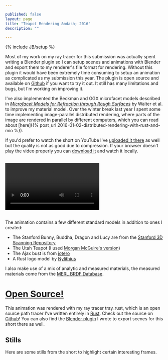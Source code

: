 ```yaml
---

published: false
layout: page
title: "Teapot Rendering &ndash; 2016"
description: ""

---
```

{% include JB/setup %}

Most of my work on my ray tracer for this submission was actually spent writing a Blender
plugin so I can setup scenes and animations with Blender and export them to my renderer's file
format for rendering. Without this plugin it would have been extremely time consuming to setup an
animation as complicated as my submission this year. The plugin is open source and available on
[Github](https://github.com/Twinklebear/tray_rust_blender) if you want to try it out.
It still has many limitations and bugs, but I'm working on improving it.

I've also implemented the Beckman and GGX microfacet models described in
[*Microfacet Models for Refraction through Rough Surfaces*](https://www.cs.cornell.edu/~srm/publications/EGSR07-btdf.pdf) by Walter et al. to improve my material model. Over the
winter break last year I spent some time implementing image-parallel distributed rendering,
where parts of the image are rendered in parallel by different computers,
which you can read about [here]({% post_url 2016-01-02-distributed-rendering-with-rust-and-mio %}).

If you'd prefer to watch the short on YouTube I've
[uploaded it there]() as well but the quality is
not as good due to compression. If your browser doesn't play the video properly you can
[download it]() and watch it locally.

<video class="img-fluid" src="" type="video/mp4" controls
	style="padding-top:16px;padding-bottom:16px;" poster="">
Sorry your browser doesn't support HTML5 video, but don't worry you can download the video
<a href="">here</a> and watch it locally.
</video>

The animation contains a few different standard models in addition to ones I created:

- The Stanford Bunny, Buddha, Dragon and Lucy are from the
[Stanford 3D Scanning Repository](http://graphics.stanford.edu/data/3Dscanrep/)
- The Utah Teapot (I used [Morgan McGuire's version](http://graphics.cs.williams.edu/data/meshes.xml))
- The Ajax bust is from [jotero](http://forum.jotero.com/viewtopic.php?t=3)
- A Rust logo model by [Nylithius](http://blenderartists.org/forum/showthread.php?362836-Rust-language-3D-logo)

I also make use of a mix of analytic and measured materials, the measured materials come
from the [MERL BRDF Database](http://www.merl.com/brdf/).

# [Open Source!](https://github.com/Twinklebear/tray_rust)

This animation was rendered with my ray tracer tray\_rust, which is an open source path tracer
I've written entirely in [Rust](https://www.rust-lang.org/). Check out the source on
[Github](https://github.com/Twinklebear/tray_rust)! You can also find the
[Blender plugin](https://github.com/Twinklebear/tray_rust_blender) I wrote
to export scenes for this short there as well.

## Stills

Here are some stills from the short to highlight certain interesting frames.

<div class="col-md-12">
<div class="col-md-4">
<a href="">
<img class="img-fluid" src="" alt="">
</a>
</div>
<div class="col-md-4">
<a href="">
<img class="img-fluid" src="" alt="">
</a>
</div>
<div class="col-md-4">
<a href="">
<img class="img-fluid" src="" alt="">
</a>
</div>

<div class="col-md-4">
<a href="">
<img class="img-fluid" src="" alt="">
</a>
</div>
<div class="col-md-4">
<a href="">
<img class="img-fluid" src="" alt="">
</a>
</div>
<div class="col-md-4">
<a href="">
<img class="img-fluid" src="" alt="">
</a>
</div>

<div class="col-md-4">
<a href="">
<img class="img-fluid" src="" alt="">
</a>
</div>
<div class="col-md-4">
<a href="">
<img class="img-fluid" src="" alt="">
</a>
</div>
<div class="col-md-4">
<a href="">
<img class="img-fluid" src="" alt="">
</a>
</div>

</div>

<div class="col-md-12">
<br />
<br />
<br />
<br />
</div>

